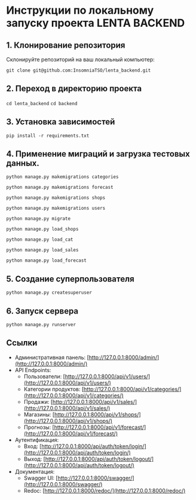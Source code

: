 # Инструкции по локальному запуску проекта LENTA BACKEND

## 1. Клонирование репозитория
Склонируйте репозиторий на ваш локальный компьютер:

`git clone git@github.com:InsomniaTSO/lenta_backend.git`


## 2. Переход в директорию проекта

`cd lenta_backend`
`cd backend`


## 3. Установка зависимостей

`pip install -r requirements.txt`


## 4. Применение миграций и загрузка тестовых данных. 

`python manage.py makemigrations categories`

`python manage.py makemigrations forecast`

`python manage.py makemigrations shops`

`python manage.py makemigrations users`

`python manage.py migrate`

`python manage.py load_shops`

`python manage.py load_cat`

`python manage.py load_sales`

`python manage.py load_forecast`


## 5. Создание суперпользователя

`python manage.py createsuperuser`


## 6. Запуск сервера

`python manage.py runserver`


## Ссылки

- Административная панель: [http://127.0.0.1:8000/admin/](http://127.0.0.1:8000/admin/)
- API Endpoints:
  - Пользователи: [http://127.0.0.1:8000/api/v1/users/](http://127.0.0.1:8000/api/v1/users/)
  - Категории продуктов: [http://127.0.0.1:8000/api/v1/categories/](http://127.0.0.1:8000/api/v1/categories/)
  - Продажи: [http://127.0.0.1:8000/api/v1/sales/](http://127.0.0.1:8000/api/v1/sales/)
  - Магазины: [http://127.0.0.1:8000/api/v1/shops/](http://127.0.0.1:8000/api/v1/shops/)
  - Прогнозы: [http://127.0.0.1:8000/api/v1/forecast/](http://127.0.0.1:8000/api/v1/forecast/)
- Аутентификация:
  - Вход: [http://127.0.0.1:8000/api/auth/token/login/](http://127.0.0.1:8000/api/auth/token/login/)
  - Выход: [http://127.0.0.1:8000/api/auth/token/logout/](http://127.0.0.1:8000/api/auth/token/logout/)
- Документация:
  - Swagger UI: [http://127.0.0.1:8000/swagger/](http://127.0.0.1:8000/swagger/)
  - Redoc: [http://127.0.0.1:8000/redoc/](http://127.0.0.1:8000/redoc/)
